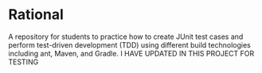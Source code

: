 # Rational
A repository for students to practice how to create JUnit test cases and perform test-driven development (TDD) using different build technologies including ant, Maven, and Gradle.
I HAVE UPDATED IN THIS PROJECT FOR TESTING 
